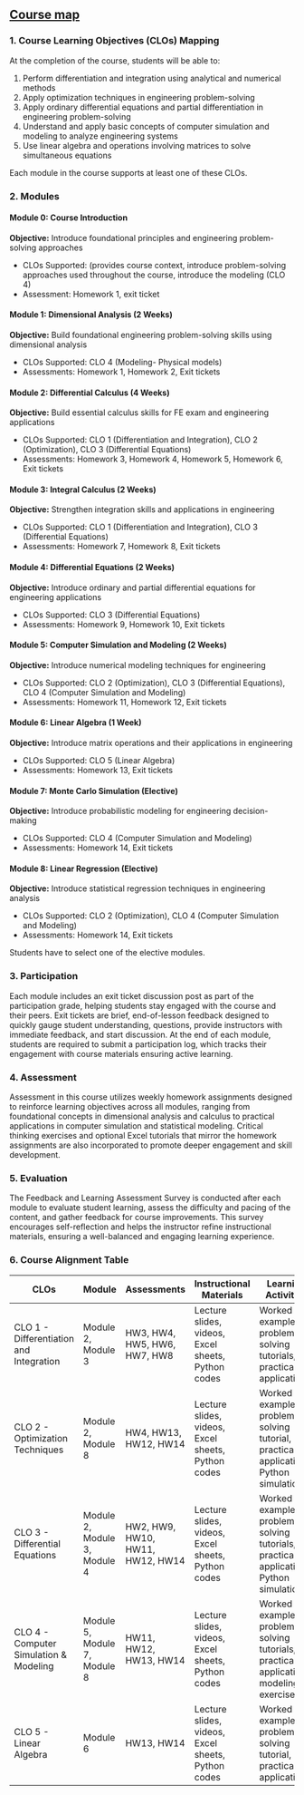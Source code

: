 ## [Course map](https://aselshall.github.io/aea/course-map)

### 1. Course Learning Objectives (CLOs) Mapping
At the completion of the course, students will be able to:
1. Perform differentiation and integration using analytical and numerical methods
2. Apply optimization techniques in engineering problem-solving
3. Apply ordinary differential equations and partial differentiation in engineering problem-solving
4. Understand and apply basic concepts of computer simulation and modeling to analyze engineering systems
5. Use linear algebra and operations involving matrices to solve simultaneous equations

Each module in the course supports at least one of these CLOs.

### 2. Modules 

#### Module 0: Course Introduction
**Objective:** Introduce foundational principles and engineering problem-solving approaches
- CLOs Supported: (provides course context, introduce problem-solving approaches used throughout the course, introduce the modeling (CLO 4) 
- Assessment: Homework 1, exit ticket

#### Module 1: Dimensional Analysis (2 Weeks)
**Objective:** Build foundational engineering problem-solving skills using dimensional analysis
- CLOs Supported: CLO 4 (Modeling- Physical models)  
- Assessments: Homework 1, Homework 2, Exit tickets 

#### Module 2: Differential Calculus (4 Weeks)
**Objective:** Build essential calculus skills for FE exam and engineering applications  
- CLOs Supported: CLO 1 (Differentiation and Integration), CLO 2 (Optimization), CLO 3 (Differential Equations)
- Assessments: Homework 3, Homework 4, Homework 5, Homework 6, Exit tickets

#### Module 3: Integral Calculus (2 Weeks)
**Objective:** Strengthen integration skills and applications in engineering 
- CLOs Supported: CLO 1 (Differentiation and Integration), CLO 3 (Differential Equations)
- Assessments: Homework 7, Homework 8, Exit tickets

#### Module 4: Differential Equations (2 Weeks)
**Objective:** Introduce ordinary and partial differential equations for engineering applications  
- CLOs Supported: CLO 3 (Differential Equations) 
- Assessments: Homework 9, Homework 10, Exit tickets  

#### Module 5: Computer Simulation and Modeling (2 Weeks)
**Objective:** Introduce numerical modeling techniques for engineering  
- CLOs Supported: CLO 2 (Optimization), CLO 3 (Differential Equations), CLO 4 (Computer Simulation and Modeling)  
- Assessments: Homework 11, Homework 12, Exit tickets     

#### **Module 6: Linear Algebra (1 Week)**
**Objective:** Introduce matrix operations and their applications in engineering  
- CLOs Supported: CLO 5 (Linear Algebra)  
- Assessments: Homework 13, Exit tickets    

#### **Module 7: Monte Carlo Simulation (Elective)**
**Objective:** Introduce probabilistic modeling for engineering decision-making
- CLOs Supported: CLO 4 (Computer Simulation and Modeling)
- Assessments: Homework 14, Exit tickets    

#### **Module 8: Linear Regression (Elective)**
**Objective:** Introduce statistical regression techniques in engineering analysis  
- CLOs Supported: CLO 2 (Optimization), CLO 4 (Computer Simulation and Modeling)
- Assessments: Homework 14, Exit tickets    

Students have to select one of the elective modules.

### 3. Participation

Each module includes an exit ticket discussion post as part of the participation grade, helping students stay engaged with the course and their peers.  Exit tickets are brief, end-of-lesson feedback designed to quickly gauge student understanding, questions, provide instructors with immediate feedback, and start discussion. At the end of each module, students are required to submit a participation log, which tracks their engagement with course materials ensuring active learning.

### 4. Assessment
Assessment in this course utilizes weekly homework assignments designed to reinforce learning objectives across all modules, ranging from foundational concepts in dimensional analysis and calculus to practical applications in computer simulation and statistical modeling. Critical thinking exercises and optional Excel tutorials that mirror the homework assignments are also incorporated to promote deeper engagement and skill development.

### 5. Evaluation 

The Feedback and Learning Assessment Survey is conducted after each module to evaluate student learning, assess the difficulty and pacing of the content, and gather feedback for course improvements. This survey encourages self-reflection and helps the instructor refine instructional materials, ensuring a well-balanced and engaging learning experience.

### 6. Course Alignment Table

| **CLOs** | **Module** | **Assessments** | **Instructional Materials** | **Learning Activities** | **Tools** |
|----------|-----------|----------------|----------------------------|-------------------------|-----------|
| CLO 1 - Differentiation and Integration | Module 2, Module 3 | HW3, HW4, HW5, HW6, HW7, HW8 | Lecture slides, videos, Excel sheets, Python codes | Worked examples, problem-solving tutorials, practical applications | Excel, Python |
| CLO 2 - Optimization Techniques | Module 2, Module 8 | HW4, HW13, HW12, HW14 | Lecture slides, videos, Excel sheets, Python codes | Worked examples, problem-solving tutorial, practical applications, Python simulations | Excel, Python |
| CLO 3 - Differential Equations |  Module 2, Module 3, Module 4 | HW2, HW9, HW10, HW11, HW12, HW14 | Lecture slides, videos, Excel sheets, Python codes | Worked examples, problem-solving tutorials, practical applications, Python simulations | Excel, Python |
| CLO 4 - Computer Simulation & Modeling | Module 5, Module 7, Module 8 | HW11, HW12, HW13, HW14 | Lecture slides, videos, Excel sheets, Python codes |Worked examples, problem-solving tutorials, practical applications, modeling exercises | Excel, Python |
| CLO 5 - Linear Algebra | Module 6 | HW13, HW14 | Lecture slides, videos, Excel sheets, Python codes | Worked examples, problem-solving tutorial, practical applications | Excel, Python |

